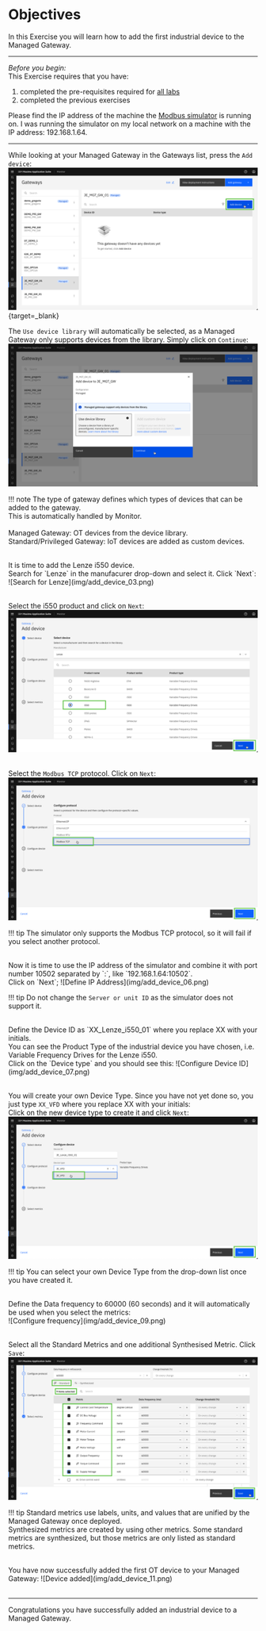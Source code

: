 # Objectives
In this Exercise you will learn how to add the first industrial device to the Managed Gateway.

---
*Before you begin:*  
This Exercise requires that you have:

1. completed the pre-requisites required for [all labs](prereqs.md)
2. completed the previous exercises
 
Please find the IP address of the machine the [Modbus simulator](setup_simulator.md) is running on.
I was running the simulator on my local network on a machine with the IP address: 192.168.1.64.

---

While looking at your Managed Gateway in the Gateways list, press the `Add device`:</br>
[![Add device]][Add device]{target=_blank}</br>

The `Use device library` will automatically be selected, as a Managed Gateway only supports devices from the library. Simply click on `Continue`:  
[![Use device library]][Use device library]

!!! note
    The type of gateway defines which types of devices that can be added to the gateway.</br>
    This is automatically handled by Monitor.</br></br>
    Managed Gateway: OT devices from the device library.</br>
    Standard/Privileged Gateway: IoT devices are added as custom devices.</br>

</br>
It is time to add the Lenze i550 device.</br>
Search for `Lenze` in the manufacurer drop-down and select it. Click `Next`:</br>
![Search for Lenze](img/add_device_03.png)</br></br>

Select the i550 product and click on `Next`:</br>
![Select i550](img/add_device_04.png)</br></br>

Select the `Modbus TCP` protocol. Click on `Next`:</br>
![Select Modbus TCP](img/add_device_05.png)

!!! tip 
    The simulator only supports the Modbus TCP protocol, so it will fail if you select another protocol.</br>

</br>
Now it is time to use the IP address of the simulator and combine it with port number 10502 separated by `:`, like `192.168.1.64:10502`.</br>
Click on `Next`;
![Define IP Address](img/add_device_06.png)

!!! tip 
    Do not change the `Server or unit ID` as the simulator does not support it.</br>

</br>
Define the Device ID as `XX_Lenze_i550_01` where you replace XX with your initials.</br>
You can see the Product Type of the industrial device you have chosen, i.e. Variable Frequency Drives for the Lenze i550.</br>
Click on the `Device type` and you should see this:
![Configure Device ID](img/add_device_07.png)</br></br>

You will create your own Device Type. Since you have not yet done so, you just type `XX_VFD` where you replace XX with your initials:</br>
Click on the new device type to create it and click `Next`:
![Configure Device type](img/add_device_08.png)

!!! tip 
    You can select your own Device Type from the drop-down list once you have created it.</br>

</br>
Define the Data frequency to 60000 (60 seconds) and it will automatically be used when you select the metrics:</br>
![Configure frequency](img/add_device_09.png)</br></br>

Select all the Standard Metrics and one additional Synthesised Metric. Click `Save`:
![Select data points](img/add_device_10.png)

!!! tip 
    Standard metrics use labels, units, and values that are unified by the Managed Gateway once deployed.</br>
    Synthesized metrics are created by using other metrics. Some standard metrics are synthesized, but those metrics are only listed as standard metrics.

</br>
You have now successfully added the first OT device to your Managed Gateway:
![Device added](img/add_device_11.png)</br></br>

---
Congratulations you have successfully added an industrial device to a Managed Gateway.</br>


[Add device]: img/add_device_01.png
[Use device library]: img/add_device_02.png
